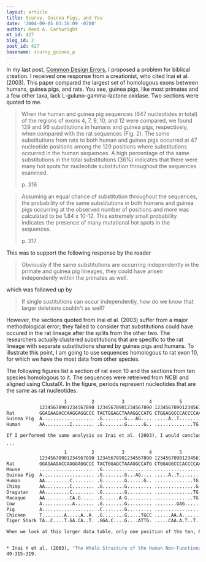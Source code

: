 ```yaml
---
layout: article
title: Scurvy, Guinea Pigs, and You
date: '2004-09-05 03:36:09 -0700'
author: Reed A. Cartwright
mt_id: 427
blog_id: 2
post_id: 427
basename: scurvy_guinea_p
---
```

In my last post, [Common Design Errors](http://pandasthumb.org/archives/2004/08/common-design-e.html), I proposed a problem for biblical creation.  I received one response from a creationist, who cited Inai et al. (2003).  This paper compared the largest set of homologous exons between humans, guinea pigs, and rats.  You see, guinea pigs, like most primates and a few other taxa, lack L-guluno-gamma-lactone oxidase.  Two sections were quoted to me.

> When the human and guinea pig sequences (647 nucleotides in total) of the regions of exons 4, 7, 9, 10, and 12 were compared, we found 129 and 96 substitutions in humans and guinea pigs, respectively, when compared with the rat sequences (Fig. 2).  The same substitutions from rats to both human and guinea pigs occurred at 47 nucleotide positions among the 129 positions where substitutions occurred in the human sequences.  A high percentage of the same substitutions in the total substitutions (36%) indicates that there were many hot spots for nucleotide substitution throughout the sequences examined.
> 
> p. 316

> Assuming an equal chance of substitution throughout the sequences, the probability of the same substitutions in both humans and guinea pigs occurring at the observed number of positions and more was calculated to be 1.84 x 10-12.  This extremely small probability indicates the presence of many mutational hot spots in the sequences.
> 
> p. 317

This was to support the following response by the reader

> Obviously if the same substitutions are occurring independently in the primate and guinea pig lineages, they could have arisen independently within the primates as well.

which was followed up by

> If single sustitutions can occur independently, how do we know that larger deletions couldn't as well?

However, the sections quoted from Inai et al. (2003) suffer from a major methodological error; they failed to consider that substitutions could have occured in the rat lineage after the splits from the other two.  The researchers actually clustered substitutions that are specific to the rat lineage with separate substitutions shared by guinea pigs and humans.  To illustrate this point, I am going to use sequences homologous to rat exon 10, for which we have the most data from other species.

The following figures list a section of rat exon 10 and the sections from ten species homologous to it.  The sequences were retreived from NCBI and aligned using ClustalX.  In the figure, periods represent nucleotides that are the same as  rat nucleotides.

```                                                                                                                  1
                     1         2          3         4          5         6          7         8          9         0          1         2          3         4          5         6     
            12345678901234567890 12345678901234567890 12345678901234567890 12345678901234567890 12345678901234567890 12345678901234567890 12345678901234567890 12345678901234567890 12345
Rat         GGAGAAGACCAAGGAGGCCC TACTGGAGCTAAAGGCCATG CTGGAGGCCCACCCCAAAGT GGTAGCCCACTACCCCGTAG AGGTGCGCTTCACCCGAGGC GATGACATTCTGCTGAGCCC CTGCTTCCAGAGGGACAGCT GCTACATGAACATCATTATG TACAG
Guinea Pig  A................... .G........G...AG.... .....A..T........G.. ..C............T..G. G...............G..G ..C.....C........... ..C................. ..............TGC..A .....
Human       AA.........C........ .G........G......G.. ..............TG.G.. ...GT.........TG..G. G...A.........T.GA.G -.......C..A........ ..........T........C .....C.........ACC.. .....```

If I performed the same analysis as Inai et al. (2003), I would conclude that there are ten positions where humans and guinea pigs experienced separate substitutions of the same nucleotide, otherwise known as shared, derived traits.  These positions are 1, 22, 31, 58, 79, 81, 97, 100, 109, 157.  However, most of these are shown to be substitutions in the rat lineage when we look at larger samples of species.

```                                                                                                                  1
                     1         2          3         4          5         6          7         8          9         0          1         2          3         4          5         6     
            12345678901234567890 12345678901234567890 12345678901234567890 12345678901234567890 12345678901234567890 12345678901234567890 12345678901234567890 12345678901234567890 12345
Rat         GGAGAAGACCAAGGAGGCCC TACTGGAGCTAAAGGCCATG CTGGAGGCCCACCCCAAAGT GGTAGCCCACTACCCCGTAG AGGTGCGCTTCACCCGAGGC GATGACATTCTGCTGAGCCC CTGCTTCCAGAGGGACAGCT GCTACATGAACATCATTATG TACAG
Mouse       .................... .G.................. .................G.. ..................G. ...................T ........C........... G................... .................... .....
Guinea Pig  A................... .G........G...AG.... .....A..T........G.. ..C............T..G. G...............G..G ..C.....C........... ..C................. ..............TGC..A .....
Human       AA.........C........ .G........G......G.. ..............TG.G.. ...GT.........TG..G. G...A.........T.GA.G -.......C..A........ ..........T........C .....C.........ACC.. .....
Chimp       AA.........C........ .G........G......... ...............G.G.. ...GT.........TG..G. G.C.A.........T.GA.G -.......C..A........ ..........C........C .....C.........ACC.. .....
Oragutan    AA.........C........ .G........G......... ..............TG.G.. ...GT..........G..G. G..............AGA.G -.....G.C..A........ ..........CA.......C ....TC.........ACC.. .....
Macaque     AA.........CA.G..... .G......A.G......... ..............TG.G.. ...GT.......A..G..G. G..............A...G -.......CA.A........ ..........CA........ .....C..G......ACC.. .....
Cow         A...........A....... .G........G......... ........GAG......G.. A..G..............G. ....A........T..C..G ..C.....C........... ..........C.A....... ...........G....C... .....
Pig         A................... .C........G......... .................G.. ...G..............G. .............T..G.CG ..C.....C........... .................... ................C... .....
Chicken     T........A.....A..A. .G........G.....TGCC ......AA.A.......GA. ...G...........T..G. ..........TG.T....CG .....G..CTG......... .................... ................C... .....
Tiger Shark TA..C....T.GA.CA..T. .GGA.C....G....ATTG. .....CAA.A.T..T..T.. .CG...A..T.TT..T..C. ....T..G..TGTT..T.CA ..C..T........C..... ...T.A.AGACA........ .......T........C... .....```

When we look at this larger data table, only one position of the ten, 81, stands out as a possible case of a shared derived trait, one position, 97, is inconclusive, and the other eight positions are more than likely shared ancestral sites.   With this additional phylogenetic information, I have shown that the "hot spots" Inai et al. (2003) found are not well supported.  Therefore, the explaination given to me by the creationist who responded does not work.


* Inai Y et al. (2003), "The Whole Structure of the Human Non-Functional L-Guluno-gamma-Lactone Oxidase Gene - the Gene Responsible for Scurvy - and the Evolution of Repetitive Sequences Thereon," J Nutr Sci Vitaminology
49:315-319.
